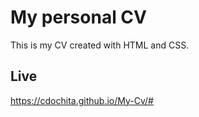 # My personal CV

This is my CV created with HTML and CSS.

## Live

 https://cdochita.github.io/My-Cv/#
